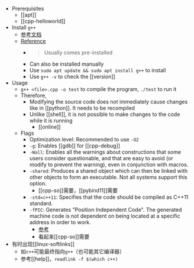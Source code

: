 - Prerequisites
  - [[apt]]
  - [[cpp-helloworld]]
- Install `g++`
  - [参考文档](https://gcc.gnu.org/onlinedocs/gcc/)
  - [Reference](https://zhuanlan.zhihu.com/p/476988995)
    - > Usually comes pre-installed
    - Can also be installed manually
    - Use `sudo apt update && sudo apt install g++` to install
    - Use `g++ -v` to check the [[version]]
- Usage
  - `g++ <file>.cpp -o test` to compile the program, `./test` to run it
  - Therefore,
    - Modifying the source code does not immediately cause changes like in [[python]]. It needs to be recompiled
    - Unlike [[shell]], it is not possible to make changes to the code while it is running
      - [[online]]
  - Flags
    - Optimization level: Recommended to use `-O2`
    - `-g`: Enables [[gdb]] for [[cpp-debug]]
    - `-Wall`: Enables all the warnings about constructions that some users consider questionable, and that are easy to avoid (or modify to prevent the warning), even in conjunction with macros.
    - `-shared`: Produces a shared object which can then be linked with other objects to form an executable. Not all systems support this option.
      - [[cpp-so]]需要，[[pybind11]]需要
    - `-std=c++11`: Specifies that the code should be compiled as C++11 standard.
    - `-fPIC`: Generates "Position Independent Code". The generated machine code is not dependent on being located at a specific address in order to work.
      - [参考](https://stackoverflow.com/questions/5311515/gcc-fpic-option)
      - 看起来[[cpp-so]]需要
- 有时出现[[linux-softlinks]]
  - 如`c++`可能最终指向`g++`（也可能其它编译器）
  - 参考[[help]]，`readlink -f $(which c++)`